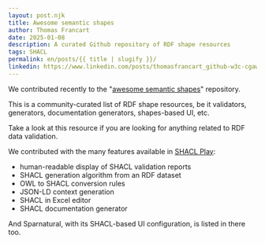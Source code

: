 ```yaml
---
layout: post.njk
title: Awesome semantic shapes
author: Thomas Francart
date: 2025-01-08
description: A curated Github repository of RDF shape resources
tags: SHACL
permalink: en/posts/{{ title | slugify }}/
linkedin: https://www.linkedin.com/posts/thomasfrancart_github-w3c-cgawesome-semantic-shapes-activity-7282682509249638400-F-6f?utm_source=share&utm_medium=member_desktop
---
```


<p class="lead">We contributed recently to the "<a href="https://github.com/w3c-cg/awesome-semantic-shapes">awesome semantic shapes</a>" repository.</p>

This is a community-curated list of RDF shape resources, be it validators, generators, documentation generators, shapes-based UI, etc.

Take a look at this resource if you are looking for anything related to RDF data validation.

We contributed with the many features available in [SHACL Play](https://shacl-play.sparna.fr):
 - human-readable display of SHACL validation reports
 - SHACL generation algorithm from an RDF dataset
 - OWL to SHACL conversion rules
 - JSON-LD context generation
 - SHACL in Excel editor
 - SHACL documentation generator

And Sparnatural, with its SHACL-based UI configuration, is listed in there too.